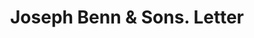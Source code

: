 ---
doi: 10.7916/D8FX8NKW
date_other: '1890'
date_other_textual: 1890-1899
form: correspondence
genre:
- Letters (correspondence)
name:
- Joseph Benn & Sons
object_in_context_url: https://biggert.cul.columbia.edu/items/view/ave_biggert_01037
subject_hierarchical_geographic:
- New York, New York, United States
subject_name:
- Joseph Benn & Sons
title: Joseph Benn & Sons. Letter
sort_title: Joseph Benn & Sons. Letter
call_number: ave_biggert_01037
coordinates:
- 40.71277777777778,-74.00583333333333
pid: ave_biggert_01037
identifiers: ave_biggert_01037
thumbnail: https://derivativo-1.library.columbia.edu/iiif/2/ldpd:344427/full/!256,256/0/native.jpg
permalink: /biggert/ave_biggert_01037/
layout: iiif-image-page
---